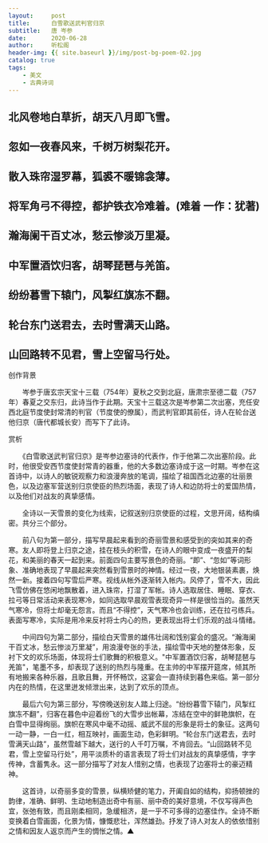 ```yaml
---
layout:     post
title:      白雪歌送武判官归京
subtitle:   唐 岑参
date:       2020-06-28
author:     听松阁
header-img: {{ site.baseurl }}/img/post-bg-poem-02.jpg
catalog: true
tags:
    - 美文
    - 古典诗词
---
```


## 北风卷地白草折，胡天八月即飞雪。

## 忽如一夜春风来，千树万树梨花开。

## 散入珠帘湿罗幕，狐裘不暖锦衾薄。

## 将军角弓不得控，都护铁衣冷难着。(难着 一作：犹著)

## 瀚海阑干百丈冰，愁云惨淡万里凝。

## 中军置酒饮归客，胡琴琵琶与羌笛。

## 纷纷暮雪下辕门，风掣红旗冻不翻。

## 轮台东门送君去，去时雪满天山路。

## 山回路转不见君，雪上空留马行处。







创作背景



　　岑参于唐玄宗天宝十三载（754年）夏秋之交到北庭，唐肃宗至德二载（757年）春夏之交东归，此诗当作于此期。天宝十三载这次是岑参第二次出塞，充任安西北庭节度使封常清的判官（节度使的僚属），而武判官即其前任，诗人在轮台送他归京（唐代都城长安）而写下了此诗。





赏析



　　《白雪歌送武判官归京》是岑参边塞诗的代表作，作于他第二次出塞阶段。此时，他很受安西节度使封常青的器重，他的大多数边塞诗成于这一时期。岑参在这首诗中，以诗人的敏锐观察力和浪漫奔放的笔调，描绘了祖国西北边塞的壮丽景色，以及边塞军营送别归京使臣的热烈场面，表现了诗人和边防将士的爱国热情，以及他们对战友的真挚感情。



　　全诗以一天雪景的变化为线索，记叙送别归京使臣的过程，文思开阔，结构缜密。共分三个部分。



　　前八句为第一部分，描写早晨起来看到的奇丽雪景和感受到的突如其来的奇寒。友人即将登上归京之途，挂在枝头的积雪，在诗人的眼中变成一夜盛开的梨花，和美丽的春天一起到来。前面四句主要写景色的奇丽。“即”、“忽如”等词形象、准确地表现了早晨起来突然看到雪景时的神情。经过一夜，大地银装素裹，焕然一新。接着四句写雪后严寒。视线从帐外逐渐转入帐内。风停了，雪不大，因此飞雪仿佛在悠闲地飘散着，进入珠帘，打湿了军帐。诗人选取居住、睡眠、穿衣、拉弓等日常活动来表现寒冷，如同选取早晨观雪表现奇异一样是很恰当的。虽然天气寒冷，但将士却毫无怨言。而且“不得控”，天气寒冷也会训练，还在拉弓练兵。表面写寒冷，实际是用冷来反衬将士内心的热，更表现出将士们乐观的战斗情绪。



　　中间四句为第二部分，描绘白天雪景的雄伟壮阔和饯别宴会的盛况。“瀚海阑干百丈冰，愁云惨淡万里凝”，用浪漫夸张的手法，描绘雪中天地的整体形象，反衬下文的欢乐场面，体现将士们歌舞的积极意义。"中军置酒饮归客，胡琴琵琶与羌笛"，笔墨不多，却表现了送别的热烈与隆重。在主帅的中军摆开筵席，倾其所有地搬来各种乐器，且歌且舞，开怀畅饮，这宴会一直持续到暮色来临。第一部分内在的热情，在这里迸发倾泄出来，达到了欢乐的顶点。



　　最后六句为第三部分，写傍晚送别友人踏上归途。“纷纷暮雪下辕门，风掣红旗冻不翻”，归客在暮色中迎着纷飞的大雪步出帐幕，冻结在空中的鲜艳旗帜，在白雪中显得绚丽。旗帜在寒风中毫不动摇、威武不屈的形象是将士的象征。这两句一动一静，一白一红，相互映衬，画面生动，色彩鲜明。“轮台东门送君去，去时雪满天山路”，虽然雪越下越大，送行的人千叮万嘱，不肯回去。“山回路转不见君，雪上空留马行处”，用平淡质朴的语言表现了将士们对战友的真挚感情，字字传神，含蓄隽永。这一部分描写了对友人惜别之情，也表现了边塞将士的豪迈精神。



　　这首诗，以奇丽多变的雪景，纵横矫健的笔力，开阖自如的结构，抑扬顿挫的韵律，准确、鲜明、生动地制造出奇中有丽、丽中奇的美好意境，不仅写得声色宜，张弛有致，而且刚柔相同，急缓相济，是一乎不可多得的边塞佳作。全诗不断变换着白雪画面，化景为情，慷慨悲壮，浑然雄劲。抒发了诗人对友人的依依惜别之情和因友人返京而产生的惆怅之情。▲
